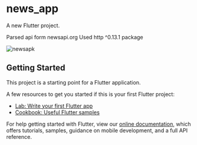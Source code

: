 # news_app

A new Flutter project.

Parsed api form newsapi.org
Used http ^0.13.1 package

![newsapk](https://user-images.githubusercontent.com/16855188/115052765-2553d700-9f00-11eb-8db2-1496dd5bbf4d.JPG)




## Getting Started

This project is a starting point for a Flutter application.

A few resources to get you started if this is your first Flutter project:

- [Lab: Write your first Flutter app](https://flutter.dev/docs/get-started/codelab)
- [Cookbook: Useful Flutter samples](https://flutter.dev/docs/cookbook)

For help getting started with Flutter, view our
[online documentation](https://flutter.dev/docs), which offers tutorials,
samples, guidance on mobile development, and a full API reference.

